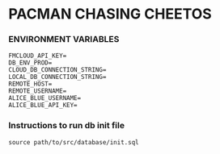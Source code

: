 # PACMAN CHASING CHEETOS

### ENVIRONMENT VARIABLES
```
FMCLOUD_API_KEY=
DB_ENV_PROD=
CLOUD_DB_CONNECTION_STRING=
LOCAL_DB_CONNECTION_STRING=
REMOTE_HOST=
REMOTE_USERNAME=
ALICE_BLUE_USERNAME=
ALICE_BLUE_API_KEY=
```

### Instructions to run db init file
```
source path/to/src/database/init.sql
```